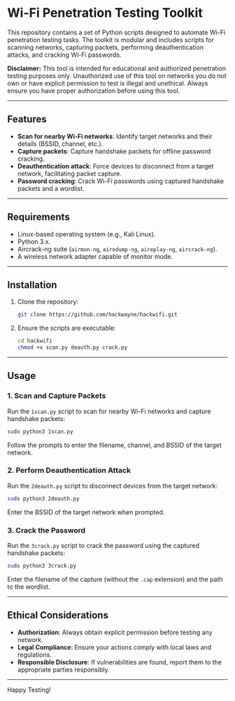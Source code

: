 # Wi-Fi Penetration Testing Toolkit

This repository contains a set of Python scripts designed to automate Wi-Fi penetration testing tasks. The toolkit is modular and includes scripts for scanning networks, capturing packets, performing deauthentication attacks, and cracking Wi-Fi passwords.

**Disclaimer:** This tool is intended for educational and authorized penetration testing purposes only. Unauthorized use of this tool on networks you do not own or have explicit permission to test is illegal and unethical. Always ensure you have proper authorization before using this tool.

---

## **Features**
- **Scan for nearby Wi-Fi networks**: Identify target networks and their details (BSSID, channel, etc.).
- **Capture packets**: Capture handshake packets for offline password cracking.
- **Deauthentication attack**: Force devices to disconnect from a target network, facilitating packet capture.
- **Password cracking**: Crack Wi-Fi passwords using captured handshake packets and a wordlist.

---

## **Requirements**
- Linux-based operating system (e.g., Kali Linux).
- Python 3.x.
- Aircrack-ng suite (`airmon-ng`, `airodump-ng`, `aireplay-ng`, `aircrack-ng`).
- A wireless network adapter capable of monitor mode.

---

## **Installation**
1. Clone the repository:
   ```bash
   git clone https://github.com/hackwayne/hackwifi.git
   ```
2. Ensure the scripts are executable:
   ```bash
   cd hackwifi
   chmod +x scan.py deauth.py crack.py
   ```

---

## **Usage**

### 1. Scan and Capture Packets
Run the `1scan.py` script to scan for nearby Wi-Fi networks and capture handshake packets:
```bash
sudo python3 1scan.py
```
Follow the prompts to enter the filename, channel, and BSSID of the target network.

### 2. Perform Deauthentication Attack
Run the `2deauth.py` script to disconnect devices from the target network:
```bash
sudo python3 2deauth.py
```
Enter the BSSID of the target network when prompted.

### 3. Crack the Password
Run the `3crack.py` script to crack the password using the captured handshake packets:
```bash
sudo python3 3crack.py
```
Enter the filename of the capture (without the `.cap` extension) and the path to the wordlist.

---

## **Ethical Considerations**
- **Authorization**: Always obtain explicit permission before testing any network.
- **Legal Compliance**: Ensure your actions comply with local laws and regulations.
- **Responsible Disclosure**: If vulnerabilities are found, report them to the appropriate parties responsibly.

---

Happy Testing!
